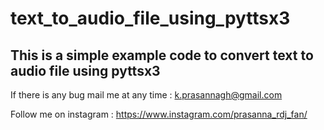 # text_to_audio_file_using_pyttsx3

   ## This is a simple example code to convert text to audio file using pyttsx3
   
If there is any bug mail me at any time : k.prasannagh@gmail.com

Follow me on instagram : https://www.instagram.com/prasanna_rdj_fan/
